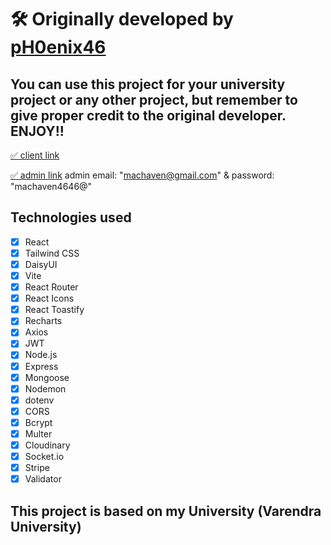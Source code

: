 # 🛠️ Originally developed by [pH0enix46](https://github.com/pH0enix46)

## You can use this project for your university project or any other project, but remember to give proper credit to the original developer. ENJOY!!

<a href="https://machaven.netlify.app/">✅ client link</a>

<a href="https://machaven-admin.netlify.app/">✅ admin link</a> admin email: "machaven@gmail.com" & password: "machaven4646@"

## Technologies used

- [x] React
- [x] Tailwind CSS
- [x] DaisyUI
- [x] Vite
- [x] React Router
- [x] React Icons
- [x] React Toastify
- [x] Recharts
- [x] Axios
- [x] JWT
- [x] Node.js
- [x] Express
- [x] Mongoose
- [x] Nodemon
- [x] dotenv
- [x] CORS
- [x] Bcrypt
- [x] Multer
- [x] Cloudinary
- [x] Socket.io
- [x] Stripe
- [x] Validator

## This project is based on my University (Varendra University)

